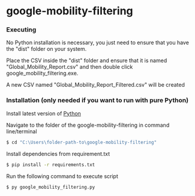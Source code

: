 # google-mobility-filtering
### Executing
No Python installation is necessary, you just need to ensure that you have the "dist" folder on your system.

Place the CSV inside the "dist" folder and ensure that it is named "Global_Mobility_Report.csv" and then double click google_mobility_filtering.exe.

A new CSV named "Global_Mobility_Report_Filtered.csv" will be created


### Installation (only needed if you want to run with pure Python)
Install latest version of [Python](https://www.python.org/downloads/) 

Navigate to the folder of the google-mobility-filtering in command line/terminal

```sh
$ cd "C:\Users\folder-path-to\google-mobility-filtering"
```

Install dependencies from requirement.txt

```sh
$ pip install -r requirements.txt
```

Run the following command to execute script

```sh
$ py google_mobility_filtering.py
```
